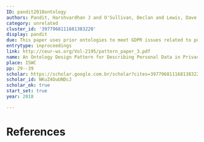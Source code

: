 ```yaml
---
ID: pandit2018ontology
authors: Pandit, Harshvardhan J and O'Sullivan, Declan and Lewis, Dave
category: unrelated
cluster_id: '3977968111681383220'
display: pandit
due: This paper uses prior ontologies to meet GDPR issues related to policy privacy.
entrytype: inproceedings
link: http://ceur-ws.org/Vol-2195/pattern_paper_3.pdf
name: An Ontology Design Pattern for Describing Personal Data in Privacy Policies.
place: ISWC
pp: 29--39
scholar: https://scholar.google.com.br/scholar?cites=3977968111681383220&as_sdt=2005&sciodt=0,5&hl=en
scholar_id: NKuZ4OuUNDcJ
scholar_ok: true
start_set: true
year: 2018

---
```


# References

